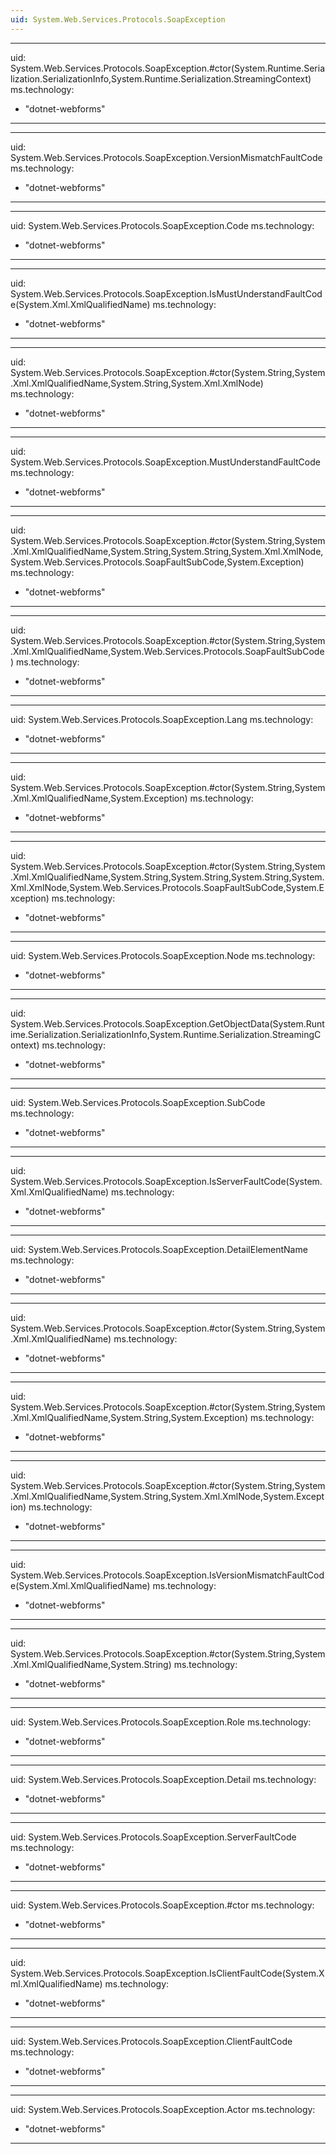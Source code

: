 ```yaml
---
uid: System.Web.Services.Protocols.SoapException
---
```


---
uid: System.Web.Services.Protocols.SoapException.#ctor(System.Runtime.Serialization.SerializationInfo,System.Runtime.Serialization.StreamingContext)
ms.technology: 
  - "dotnet-webforms"
---

---
uid: System.Web.Services.Protocols.SoapException.VersionMismatchFaultCode
ms.technology: 
  - "dotnet-webforms"
---

---
uid: System.Web.Services.Protocols.SoapException.Code
ms.technology: 
  - "dotnet-webforms"
---

---
uid: System.Web.Services.Protocols.SoapException.IsMustUnderstandFaultCode(System.Xml.XmlQualifiedName)
ms.technology: 
  - "dotnet-webforms"
---

---
uid: System.Web.Services.Protocols.SoapException.#ctor(System.String,System.Xml.XmlQualifiedName,System.String,System.Xml.XmlNode)
ms.technology: 
  - "dotnet-webforms"
---

---
uid: System.Web.Services.Protocols.SoapException.MustUnderstandFaultCode
ms.technology: 
  - "dotnet-webforms"
---

---
uid: System.Web.Services.Protocols.SoapException.#ctor(System.String,System.Xml.XmlQualifiedName,System.String,System.String,System.Xml.XmlNode,System.Web.Services.Protocols.SoapFaultSubCode,System.Exception)
ms.technology: 
  - "dotnet-webforms"
---

---
uid: System.Web.Services.Protocols.SoapException.#ctor(System.String,System.Xml.XmlQualifiedName,System.Web.Services.Protocols.SoapFaultSubCode)
ms.technology: 
  - "dotnet-webforms"
---

---
uid: System.Web.Services.Protocols.SoapException.Lang
ms.technology: 
  - "dotnet-webforms"
---

---
uid: System.Web.Services.Protocols.SoapException.#ctor(System.String,System.Xml.XmlQualifiedName,System.Exception)
ms.technology: 
  - "dotnet-webforms"
---

---
uid: System.Web.Services.Protocols.SoapException.#ctor(System.String,System.Xml.XmlQualifiedName,System.String,System.String,System.String,System.Xml.XmlNode,System.Web.Services.Protocols.SoapFaultSubCode,System.Exception)
ms.technology: 
  - "dotnet-webforms"
---

---
uid: System.Web.Services.Protocols.SoapException.Node
ms.technology: 
  - "dotnet-webforms"
---

---
uid: System.Web.Services.Protocols.SoapException.GetObjectData(System.Runtime.Serialization.SerializationInfo,System.Runtime.Serialization.StreamingContext)
ms.technology: 
  - "dotnet-webforms"
---

---
uid: System.Web.Services.Protocols.SoapException.SubCode
ms.technology: 
  - "dotnet-webforms"
---

---
uid: System.Web.Services.Protocols.SoapException.IsServerFaultCode(System.Xml.XmlQualifiedName)
ms.technology: 
  - "dotnet-webforms"
---

---
uid: System.Web.Services.Protocols.SoapException.DetailElementName
ms.technology: 
  - "dotnet-webforms"
---

---
uid: System.Web.Services.Protocols.SoapException.#ctor(System.String,System.Xml.XmlQualifiedName)
ms.technology: 
  - "dotnet-webforms"
---

---
uid: System.Web.Services.Protocols.SoapException.#ctor(System.String,System.Xml.XmlQualifiedName,System.String,System.Exception)
ms.technology: 
  - "dotnet-webforms"
---

---
uid: System.Web.Services.Protocols.SoapException.#ctor(System.String,System.Xml.XmlQualifiedName,System.String,System.Xml.XmlNode,System.Exception)
ms.technology: 
  - "dotnet-webforms"
---

---
uid: System.Web.Services.Protocols.SoapException.IsVersionMismatchFaultCode(System.Xml.XmlQualifiedName)
ms.technology: 
  - "dotnet-webforms"
---

---
uid: System.Web.Services.Protocols.SoapException.#ctor(System.String,System.Xml.XmlQualifiedName,System.String)
ms.technology: 
  - "dotnet-webforms"
---

---
uid: System.Web.Services.Protocols.SoapException.Role
ms.technology: 
  - "dotnet-webforms"
---

---
uid: System.Web.Services.Protocols.SoapException.Detail
ms.technology: 
  - "dotnet-webforms"
---

---
uid: System.Web.Services.Protocols.SoapException.ServerFaultCode
ms.technology: 
  - "dotnet-webforms"
---

---
uid: System.Web.Services.Protocols.SoapException.#ctor
ms.technology: 
  - "dotnet-webforms"
---

---
uid: System.Web.Services.Protocols.SoapException.IsClientFaultCode(System.Xml.XmlQualifiedName)
ms.technology: 
  - "dotnet-webforms"
---

---
uid: System.Web.Services.Protocols.SoapException.ClientFaultCode
ms.technology: 
  - "dotnet-webforms"
---

---
uid: System.Web.Services.Protocols.SoapException.Actor
ms.technology: 
  - "dotnet-webforms"
---
